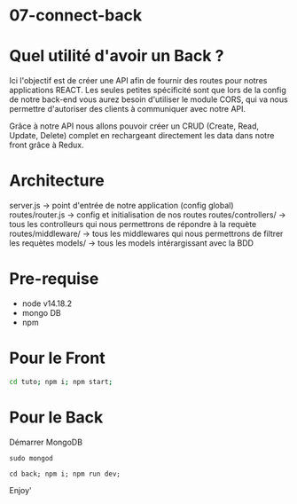 # 07-connect-back

# Quel utilité d'avoir un Back ?

Ici l'objectif est de créer une API afin de fournir des routes pour notres applications REACT. Les seules petites spécificité sont que lors de la config de notre back-end vous aurez besoin d'utiliser le module CORS, qui va nous permettre d'autoriser des clients à communiquer avec notre API.

Grâce à notre API nous allons pouvoir créer un CRUD (Create, Read, Update, Delete) complet en rechargeant directement les data dans notre front grâce à Redux.

# Architecture

server.js -> point d'entrée de notre application (config global)
routes/router.js -> config et initialisation de nos routes
routes/controllers/ -> tous les controlleurs qui nous permettrons de répondre à la requète
routes/middleware/ -> tous les middlewares qui nous permettrons de filtrer les requètes
models/ -> tous les models intérargissant avec la BDD

# Pre-requise
   - node v14.18.2
   - mongo DB
   - npm

# Pour le Front

```sh
cd tuto; npm i; npm start;
```

# Pour le Back

Démarrer MongoDB
```
sudo mongod
```

```
cd back; npm i; npm run dev;
```

Enjoy'
